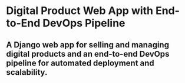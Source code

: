 # Digital Product Web App with End-to-End DevOps Pipeline

## A Django web app for selling and managing digital products and an end-to-end DevOps pipeline for automated deployment and scalability.
